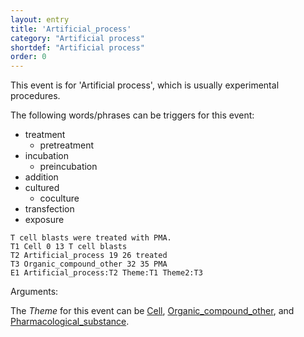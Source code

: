 ```yaml
---
layout: entry
title: 'Artificial_process'
category: "Artificial process"
shortdef: "Artificial process"
order: 0
---
```


This event is for 'Artificial process', which is usually experimental procedures.

The following words/phrases can be triggers for this event:
- treatment
  - pretreatment
- incubation
  - preincubation
- addition
- cultured
  - coculture
- transfection
- exposure

~~~ann
T cell blasts were treated with PMA.
T1 Cell 0 13 T cell blasts
T2 Artificial_process 19 26 treated
T3 Organic_compound_other 32 35 PMA
E1 Artificial_process:T2 Theme:T1 Theme2:T3
~~~

Arguments:

The *Theme* for this event can be [Cell](), [Organic_compound_other](), and [Pharmacological_substance]().


<!--details-->
